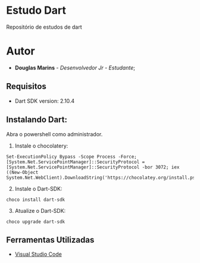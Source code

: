 # Estudo Dart
Repositório de estudos de dart

# Autor

* **Douglas Marins** - *Desenvolvedor Jr - Estudante*;

## Requisitos

* Dart SDK version: 2.10.4

## Instalando Dart:

Abra o powershell como administrador.

1. Instale o chocolatery:
```
Set-ExecutionPolicy Bypass -Scope Process -Force; [System.Net.ServicePointManager]::SecurityProtocol = [System.Net.ServicePointManager]::SecurityProtocol -bor 3072; iex ((New-Object System.Net.WebClient).DownloadString('https://chocolatey.org/install.ps1'))

```
2. Instale o Dart-SDK:

```
choco install dart-sdk

```

3. Atualize o Dart-SDK:

```
choco upgrade dart-sdk

```

## Ferramentas Utilizadas

* [Visual Studio Code](https://code.visualstudio.com/)